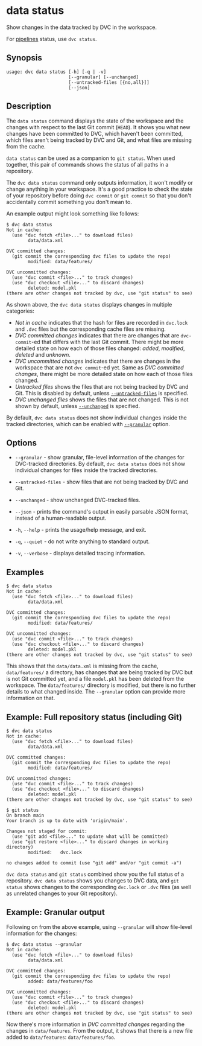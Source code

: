# data status

Show changes in the data tracked by DVC in the <abbr>workspace</abbr>.

<admon type="info">

For [pipelines](/doc/user-guide/pipelines) status, use `dvc status`.

</admon>

## Synopsis

```usage
usage: dvc data status [-h] [-q | -v]
                       [--granular] [--unchanged]
                       [--untracked-files [{no,all}]]
                       [--json]
```

## Description

The `data status` command displays the state of the <abbr>workspace</abbr> and
the changes with respect to the last Git commit (`HEAD`). It shows you what new
changes have been committed to DVC, which haven't been committed, which files
aren't being tracked by DVC and Git, and what files are missing from the
<abbr>cache</abbr>.

`data status` can be used as a companion to `git status`. When used together,
this pair of commands shows the status of all paths in a repository.

The `dvc data status` command only outputs information, it won't modify or
change anything in your <abbr>workspace</abbr>. It's a good practice to check
the state of your repository before doing `dvc commit` or `git commit` so that
you don't accidentally commit something you don't mean to.

An example output might look something like follows:

```cli
$ dvc data status
Not in cache:
  (use "dvc fetch <file>..." to download files)
        data/data.xml

DVC committed changes:
  (git commit the corresponding dvc files to update the repo)
        modified: data/features/

DVC uncommitted changes:
  (use "dvc commit <file>..." to track changes)
  (use "dvc checkout <file>..." to discard changes)
        deleted: model.pkl
(there are other changes not tracked by dvc, use "git status" to see)
```

As shown above, the `dvc data status` displays changes in multiple categories:

- _Not in cache_ indicates that the hash for files are recorded in `dvc.lock`
  and `.dvc` files but the corresponding cache files are missing.
- _DVC committed changes_ indicates that there are changes that are
  `dvc-commit`-ed that differs with the last Git commit. There might be more
  detailed state on how each of those files changed: _added_, _modified_,
  _deleted_ and _unknown_.
- _DVC uncommitted changes_ indicates that there are changes in the
  <abbr>workspace</abbr> that are not `dvc commit`-ed yet. Same as _DVC
  committed changes_, there might be more detailed state on how each of those
  files changed.
- _Untracked files_ shows the files that are not being tracked by DVC and Git.
  This is disabled by default, unless [`--untracked-files`](#--untracked-files)
  is specified.
- _DVC unchanged files_ shows the files that are not changed. This is not shown
  by default, unless [`--unchanged`](#--unchanged) is specified.

By default, `dvc data status` does not show individual changes inside the
tracked directories, which can be enabled with [`--granular`](#--granular)
option.

## Options

- `--granular` - show granular, file-level information of the changes for
  DVC-tracked directories. By default, `dvc data status` does not show
  individual changes for files inside the tracked directories.

- `--untracked-files` - show files that are not being tracked by DVC and Git.

- `--unchanged` - show unchanged DVC-tracked files.

- `--json` - prints the command's output in easily parsable JSON format, instead
  of a human-readable output.

- `-h`, `--help` - prints the usage/help message, and exit.

- `-q`, `--quiet` - do not write anything to standard output.

- `-v`, `--verbose` - displays detailed tracing information.

## Examples

```dvc
$ dvc data status
Not in cache:
  (use "dvc fetch <file>..." to download files)
        data/data.xml

DVC committed changes:
  (git commit the corresponding dvc files to update the repo)
        modified: data/features/

DVC uncommitted changes:
  (use "dvc commit <file>..." to track changes)
  (use "dvc checkout <file>..." to discard changes)
        deleted: model.pkl
(there are other changes not tracked by dvc, use "git status" to see)
```

This shows that the `data/data.xml` is missing from the cache, `data/features/`
a directory, has changes that are being tracked by DVC but is not Git committed
yet, and a file `model.pkl` has been deleted from the <abbr>workspace</abbr>.
The `data/features/` directory is modified, but there is no further details to
what changed inside. The `--granular` option can provide more information on
that.

## Example: Full repository status (including Git)

```dvc
$ dvc data status
Not in cache:
  (use "dvc fetch <file>..." to download files)
        data/data.xml

DVC committed changes:
  (git commit the corresponding dvc files to update the repo)
        modified: data/features/

DVC uncommitted changes:
  (use "dvc commit <file>..." to track changes)
  (use "dvc checkout <file>..." to discard changes)
        deleted: model.pkl
(there are other changes not tracked by dvc, use "git status" to see)

$ git status
On branch main
Your branch is up to date with 'origin/main'.

Changes not staged for commit:
  (use "git add <file>..." to update what will be committed)
  (use "git restore <file>..." to discard changes in working directory)
        modified:   dvc.lock

no changes added to commit (use "git add" and/or "git commit -a")
```

`dvc data status` and `git status` combined show you the full status of a
repository. `dvc data status` shows you changes to DVC data, and `git status`
shows changes to the corresponding `dvc.lock` or `.dvc` files (as well as
unrelated changes to your Git repository).

## Example: Granular output

Following on from the above example, using `--granular` will show file-level
information for the changes:

```dvc
$ dvc data status --granular
Not in cache:
  (use "dvc fetch <file>..." to download files)
        data/data.xml

DVC committed changes:
  (git commit the corresponding dvc files to update the repo)
        added: data/features/foo

DVC uncommitted changes:
  (use "dvc commit <file>..." to track changes)
  (use "dvc checkout <file>..." to discard changes)
        deleted: model.pkl
(there are other changes not tracked by dvc, use "git status" to see)
```

Now there's more information in _DVC committed changes_ regarding the changes in
`data/features`. From the output, it shows that there is a new file added to
`data/features`: `data/features/foo`.
